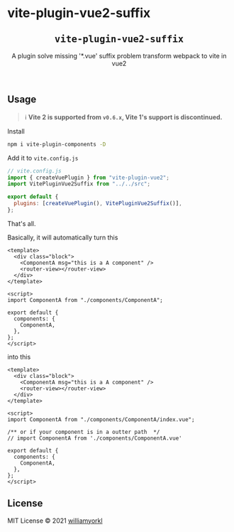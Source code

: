 # vite-plugin-vue2-suffix

<h2 align='center'><samp>vite-plugin-vue2-suffix</samp></h2>

<p align='center'>A plugin solve missing '*.vue' suffix problem transform webpack to vite in vue2</p>

<br>

## Usage

> ℹ️ **Vite 2 is supported from `v0.6.x`, Vite 1's support is discontinued.**

Install

```bash
npm i vite-plugin-components -D
```

Add it to `vite.config.js`

```js
// vite.config.js
import { createVuePlugin } from "vite-plugin-vue2";
import VitePluginVue2Suffix from "../../src";

export default {
  plugins: [createVuePlugin(), VitePluginVue2Suffix()],
};
```

That's all.

Basically, it will automatically turn this

```vue
<template>
  <div class="block">
    <ComponentA msg="this is a A component" />
    <router-view></router-view>
  </div>
</template>

<script>
import ComponentA from "./components/ComponentA";

export default {
  components: {
    ComponentA,
  },
};
</script>
```

into this

```vue
<template>
  <div class="block">
    <ComponentA msg="this is a A component" />
    <router-view></router-view>
  </div>
</template>

<script>
import ComponentA from "./components/ComponentA/index.vue";

/** or if your component is in a outter path  */
// import ComponentA from './components/ComponentA.vue'

export default {
  components: {
    ComponentA,
  },
};
</script>
```

## License

MIT License © 2021 [williamyorkl](https://github.com/williamyorkl)
